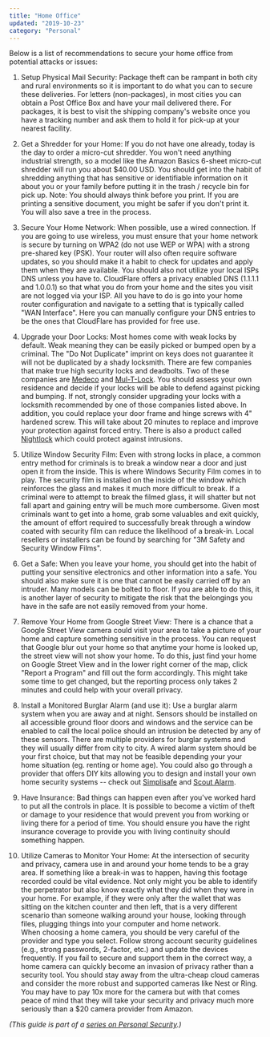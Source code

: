```yaml
---
title: "Home Office"
updated: "2019-10-23"
category: "Personal"
---
```


Below is a list of recommendations to secure your home office from potential attacks or issues: 

1.  Setup  Physical Mail Security: Package theft can be rampant in both city and rural environments so it is important to do what you can to secure these deliveries. For letters (non-packages), in most cities you can obtain a Post Office Box and have your mail delivered there. For packages, it is best to visit the shipping company's website once you have a tracking number and ask them to hold it for pick-up at your nearest facility.

2.  Get a Shredder for your Home: If you do not have one already, today is the day to order a micro-cut shredder. You won't need anything industrial strength, so a model like the Amazon Basics 6-sheet micro-cut shredder will run you about $40.00 USD. You should get into the habit of shredding anything that has sensitive or identifiable information on it about you or your family before putting it in the trash / recycle bin for pick up. Note: You should always think before you print. If you are printing a sensitive document, you might be safer if you don't print it. You will also save a tree in the process.

3.  Secure Your Home Network: When possible, use a wired connection. If you are going to use wireless, you must ensure that your home network is secure by turning on WPA2 (do not use WEP or WPA) with a strong pre-shared key (PSK). Your router will also often require software updates, so you should make it a habit to check for updates and apply them when they are available. You should also not utilize your local ISPs DNS unless you have to. CloudFlare offers a privacy enabled DNS (1.1.1.1 and 1.0.0.1) so that what you do from your home and the sites you visit are not logged via your ISP. All you have to do is go into your home router configuration and navigate to a setting that is typically called "WAN Interface". Here you can manually configure your DNS entries to be the ones that CloudFlare has provided for free use.

4.  Upgrade your Door Locks: Most homes come with weak locks by default. Weak meaning they can be easily picked or bumped open by a criminal. The "Do Not Duplicate" imprint on keys does not guarantee it will not be duplicated by a shady locksmith. There are few companies that make true high security locks and deadbolts. Two of these companies are [Medeco](https://www.medeco.com/en/site/medeco/) and [Mul-T-Lock](https://www.mul-t-lock.com/en-us/site/mul-t-lock/). You should assess your own residence and decide if your locks will be able to defend against picking and bumping. If not, strongly consider upgrading your locks with a locksmith recommended by one of those companies listed above. In addition, you could replace your door frame and hinge screws with 4" hardened screw. This will take about 20 minutes to replace and improve your protection against forced entry. There is also a product called [Nightlock](https://nightlock.com/) which could protect against intrusions.

5.  Utilize Window Security Film: Even with strong locks in place, a common entry method for criminals is to break a window near a door and just open it from the inside. This is where Windows Security Film comes in to play. The security film is installed on the inside of the window which reinforces the glass and makes it much more difficult to break. If a criminal were to attempt to break the filmed glass, it will shatter but not fall apart and gaining entry will be much more cumbersome. Given most criminals want to get into a home, grab some valuables and exit quickly, the amount of effort required to successfully break through a window coated with security film can reduce the likelihood of a break-in. Local resellers or installers can be found by searching for "3M Safety and Security Window Films".

6.  Get a Safe: When you leave your home, you should get into the habit of putting your sensitive electronics and other information into a safe. You should also make sure it is one that cannot be easily carried off by an intruder. Many models can be bolted to floor. If you are able to do this, it is another layer of security to mitigate the risk that the belongings you have in the safe are not easily removed from your home.

7.  Remove Your Home from Google Street View: There is a chance that a Google Street View camera could visit your area to take a picture of your home and capture something sensitive in the process. You can request that Google blur out your home so that anytime your home is looked up, the street view will not show your home. To do this, just find your home on Google Street View and in the lower right corner of the map, click "Report a Program" and fill out the form accordingly. This might take some time to get changed, but the reporting process only takes 2 minutes and could help with your overall privacy.

8.  Install a Monitored Burglar Alarm (and use it): Use a burglar alarm system when you are away and at night. Sensors should be installed on all accessible ground floor doors and windows and the service can be enabled to call the local police should an intrusion be detected by any of these sensors. There are multiple providers for burglar systems and they will usually differ from city to city. A wired alarm system should be your first choice, but that may not be feasible depending your your home situation (eg. renting or home age). You could also go through a provider that offers DIY kits allowing you to design and install your own home security systems -- check out [Simplisafe](https://simplisafe.com/) and [Scout Alarm](https://www.scoutalarm.com/).

9.  Have Insurance: Bad things can happen even after you've worked hard to put all the controls in place. It is possible to become a victim of theft or damage to your residence that would prevent you from working or living there for a period of time. You should ensure you have the right insurance coverage to provide you with living continuity should something happen.

10. Utilize Cameras to Monitor Your Home: At the intersection of security and privacy, camera use in and around your home tends to be a gray area. If something like a break-in was to happen, having this footage recorded could be vital evidence. Not only might you be able to identify the perpetrator but also know exactly what they did when they were in your home. For example, if they were only after the wallet that was sitting on the kitchen counter and then left, that is a very different scenario than someone walking around your house, looking through files, plugging things into your computer and home network.\
    When choosing a home camera, you should be very careful of the provider and type you select. Follow strong account security guidelines (e.g., strong passwords, 2-factor, etc.) and update the devices frequently. If you fail to secure and support them in the correct way, a home camera can quickly become an invasion of privacy rather than a security tool. You should stay away from the ultra-cheap cloud cameras and consider the more robust and supported cameras like Nest or Ring. You may have to pay 10x more for the camera but with that comes peace of mind that they will take your security and privacy much more seriously than a $20 camera provider from Amazon.

*(This guide is part of a [series on Personal Security](/news/2019-10-23-personal-security-series).)*
